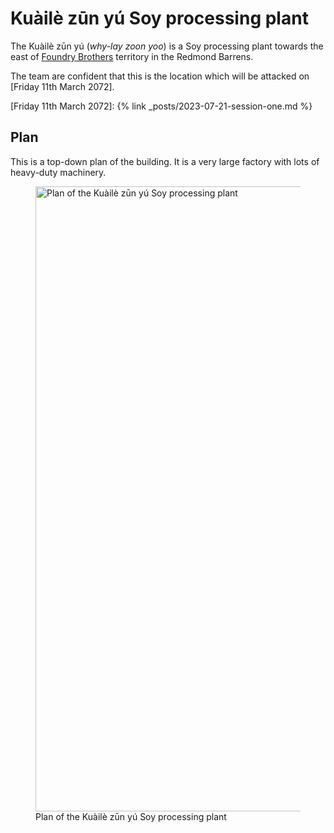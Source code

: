 # Kuàilè zūn yú Soy processing plant

The Kuàilè zūn yú (_why-lay zoon yoo_) is a Soy processing plant towards the east of [Foundry Brothers] territory in the Redmond Barrens.

The team are confident that this is the location which will be attacked on [Friday 11th March 2072].

[Friday 11th March 2072]: {% link _posts/2023-07-21-session-one.md %}

## Plan

This is a top-down plan of the building.
It is a very large factory with lots of heavy-duty machinery.

<figure>
    <a href="https://files.shadowrun.toreadorvampire.co.uk/Soy-Processing-Plant.png" target="_blank">
        <img src="https://files.shadowrun.toreadorvampire.co.uk/Soy-Processing-Plant.png" width="600" height="1000" alt="Plan of the Kuàilè zūn yú Soy processing plant">
    </a>
    <figcaption>Plan of the Kuàilè zūn yú Soy processing plant</figcaption>
</figure>

[Foundry Brothers]: ../Organisations/TheFoundryBrothers.md